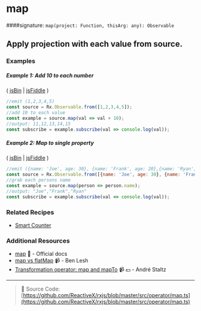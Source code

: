 # map
####signature: `map(project: Function, thisArg: any): Observable`

## Apply projection with each value from source.

### Examples

##### Example 1: Add 10 to each number

( [jsBin](http://jsbin.com/padasukano/1/edit?js,console) | [jsFiddle](https://jsfiddle.net/btroncone/yd38awLa/) )

```js
//emit (1,2,3,4,5)
const source = Rx.Observable.from([1,2,3,4,5]);
//add 10 to each value
const example = source.map(val => val + 10);
//output: 11,12,13,14,15
const subscribe = example.subscribe(val => console.log(val));
```

##### Example 2: Map to single property

( [jsBin](http://jsbin.com/detozumale/1/edit?js,console) | [jsFiddle](https://jsfiddle.net/btroncone/tdLd5tgc/) )

```js
//emit ({name: 'Joe', age: 30}, {name: 'Frank', age: 20},{name: 'Ryan', age: 50})
const source = Rx.Observable.from([{name: 'Joe', age: 30}, {name: 'Frank', age: 20},{name: 'Ryan', age: 50}]);
//grab each persons name
const example = source.map(person => person.name);
//output: "Joe","Frank","Ryan"
const subscribe = example.subscribe(val => console.log(val));
```

### Related Recipes
* [Smart Counter](../../recipes/smart-counter.md)

### Additional Resources
* [map](http://reactivex-rxjs5.surge.sh/function/index.html#static-function-map) :newspaper: - Official docs
* [map vs flatMap](https://egghead.io/lessons/rxjs-rxjs-map-vs-flatmap) :video_camera: - Ben Lesh
* [Transformation operator: map and mapTo](https://egghead.io/lessons/rxjs-transformation-operator-map-and-mapto?course=rxjs-beyond-the-basics-operators-in-depth) :video_camera: :dollar: - André Staltz

---
> :file_folder: Source Code:  [https://github.com/ReactiveX/rxjs/blob/master/src/operator/map.ts](https://github.com/ReactiveX/rxjs/blob/master/src/operator/map.ts)
